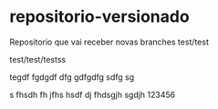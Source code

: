 # repositorio-versionado
 Repositorio que vai receber novas branches
test/test

test/test/testss

tegdf fgdgdf dfg gdfgdfg sdfg sg

s fhsdh fh jfhs hsdf dj fhdsgjh sgdjh
123456

